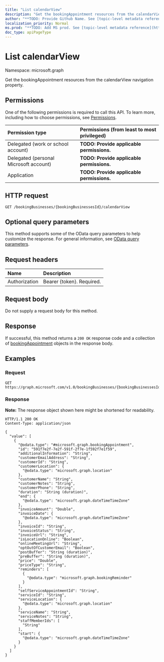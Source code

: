 ```yaml
---
title: "List calendarView"
description: "Get the bookingAppointment resources from the calendarView navigation property."
author: "**TODO: Provide Github Name. See [topic-level metadata reference](https://msgo.azurewebsites.net/add/document/guidelines/metadata.html#topic-level-metadata)**"
localization_priority: Normal
ms.prod: "**TODO: Add MS prod. See [topic-level metadata reference](https://msgo.azurewebsites.net/add/document/guidelines/metadata.html#topic-level-metadata)**"
doc_type: apiPageType
---
```


# List calendarView
Namespace: microsoft.graph



Get the bookingAppointment resources from the calendarView navigation property.

## Permissions
One of the following permissions is required to call this API. To learn more, including how to choose permissions, see [Permissions](/graph/permissions-reference).

|Permission type|Permissions (from least to most privileged)|
|:---|:---|
|Delegated (work or school account)|**TODO: Provide applicable permissions.**|
|Delegated (personal Microsoft account)|**TODO: Provide applicable permissions.**|
|Application|**TODO: Provide applicable permissions.**|

## HTTP request

<!-- {
  "blockType": "ignored"
}
-->
``` http
GET /bookingBusinesses/{bookingBusinessesId}/calendarView
```

## Optional query parameters
This method supports some of the OData query parameters to help customize the response. For general information, see [OData query parameters](/graph/query-parameters).

## Request headers
|Name|Description|
|:---|:---|
|Authorization|Bearer {token}. Required.|

## Request body
Do not supply a request body for this method.

## Response

If successful, this method returns a `200 OK` response code and a collection of [bookingAppointment](../resources/bookingappointment.md) objects in the response body.

## Examples

### Request
<!-- {
  "blockType": "request",
  "name": "list_bookingappointment"
}
-->
``` http
GET https://graph.microsoft.com/v1.0/bookingBusinesses/{bookingBusinessesId}/calendarView
```


### Response
**Note:** The response object shown here might be shortened for readability.
<!-- {
  "blockType": "response",
  "truncated": true,
  "@odata.type": "Collection(microsoft.graph.bookingAppointment)"
}
-->
``` http
HTTP/1.1 200 OK
Content-Type: application/json

{
  "value": [
    {
      "@odata.type": "#microsoft.graph.bookingAppointment",
      "id": "591f7e2f-7e2f-591f-2f7e-1f592f7e1f59",
      "additionalInformation": "String",
      "customerEmailAddress": "String",
      "customerId": "String",
      "customerLocation": {
        "@odata.type": "microsoft.graph.location"
      },
      "customerName": "String",
      "customerNotes": "String",
      "customerPhone": "String",
      "duration": "String (duration)",
      "end": {
        "@odata.type": "microsoft.graph.dateTimeTimeZone"
      },
      "invoiceAmount": "Double",
      "invoiceDate": {
        "@odata.type": "microsoft.graph.dateTimeTimeZone"
      },
      "invoiceId": "String",
      "invoiceStatus": "String",
      "invoiceUrl": "String",
      "isLocationOnline": "Boolean",
      "onlineMeetingUrl": "String",
      "optOutOfCustomerEmail": "Boolean",
      "postBuffer": "String (duration)",
      "preBuffer": "String (duration)",
      "price": "Double",
      "priceType": "String",
      "reminders": [
        {
          "@odata.type": "microsoft.graph.bookingReminder"
        }
      ],
      "selfServiceAppointmentId": "String",
      "serviceId": "String",
      "serviceLocation": {
        "@odata.type": "microsoft.graph.location"
      },
      "serviceName": "String",
      "serviceNotes": "String",
      "staffMemberIds": [
        "String"
      ],
      "start": {
        "@odata.type": "microsoft.graph.dateTimeTimeZone"
      }
    }
  ]
}
```

